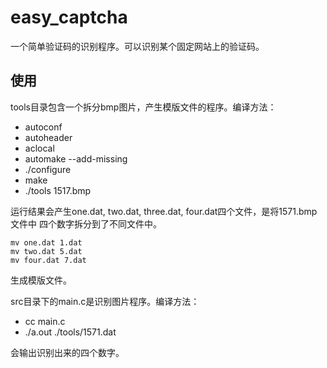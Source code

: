 # easy_captcha
一个简单验证码的识别程序。可以识别某个固定网站上的验证码。

## 使用

tools目录包含一个拆分bmp图片，产生模版文件的程序。编译方法：

+ autoconf
+ autoheader
+ aclocal
+ automake --add-missing
+ ./configure
+ make
+ ./tools 1517.bmp

运行结果会产生one.dat, two.dat, three.dat, four.dat四个文件，是将1571.bmp文件中
四个数字拆分到了不同文件中。

	mv one.dat 1.dat
	mv two.dat 5.dat
	mv four.dat 7.dat

生成模版文件。

src目录下的main.c是识别图片程序。编译方法：

+ cc main.c
+ ./a.out ./tools/1571.dat

会输出识别出来的四个数字。
